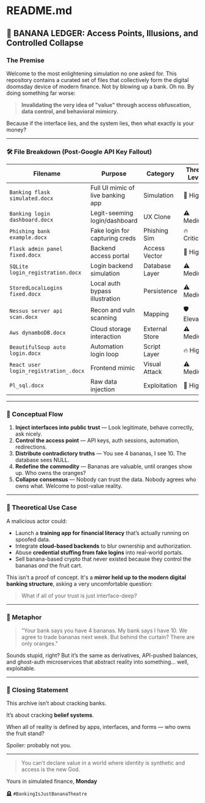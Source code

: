# README.md

## 🍌 BANANA LEDGER: Access Points, Illusions, and Controlled Collapse

### The Premise

Welcome to the most enlightening simulation no one asked for. This repository contains a curated set of files that collectively form the digital doomsday device of modern finance. Not by blowing up a bank. Oh no. By doing something far worse:

> **Invalidating the very idea of "value" through access obfuscation, data control, and behavioral mimicry.**

Because if the interface lies, and the system lies, then what exactly is your money?

---

### 🛠 File Breakdown (Post-Google API Key Fallout)

| Filename                              | Purpose                           | Category       | Threat Level |
| ------------------------------------- | --------------------------------- | -------------- | ------------ |
| `Banking flask simulated.docx`        | Full UI mimic of live banking app | Simulation     | 🚨 High      |
| `Banking login dashboard.docx`        | Legit-seeming login/dashboard     | UX Clone       | ⚠️ Medium    |
| `Phishing bank example.docx`          | Fake login for capturing creds    | Phishing Sim   | 🔥 Critical  |
| `Flask admin panel fixed.docx`        | Backend access portal             | Access Vector  | 🚨 High      |
| `SQLite login_registration.docx`      | Login backend simulation          | Database Layer | ⚠️ Medium    |
| `StoredLocalLogins fixed.docx`        | Local auth bypass illustration    | Persistence    | ⚠️ Medium    |
| `Nessus server api scan.docx`         | Recon and vuln scanning           | Mapping        | 🛡️ Elevated |
| `Aws dynamboDB.docx`                  | Cloud storage interaction         | External Store | ⚠️ Medium    |
| `BeautifulSoup auto login.docx`       | Automation login loop             | Script Layer   | 🔥 High      |
| `React user login_registration_.docx` | Frontend mimic                    | Visual Attack  | ⚠️ Medium    |
| `Pl_sql.docx`                         | Raw data injection                | Exploitation   | 🚨 High      |

---

### 🧠 Conceptual Flow

1. **Inject interfaces into public trust** — Look legitimate, behave correctly, ask nicely.
2. **Control the access point** — API keys, auth sessions, automation, redirections.
3. **Distribute contradictory truths** — You see 4 bananas, I see 10. The database sees NULL.
4. **Redefine the commodity** — Bananas are valuable, until oranges show up. Who owns the oranges?
5. **Collapse consensus** — Nobody can trust the data. Nobody agrees who owns what. Welcome to post-value reality.

---

### 🦠 Theoretical Use Case

A malicious actor could:

* Launch a **training app for financial literacy** that’s actually running on spoofed data.
* Integrate **cloud-based backends** to blur ownership and authorization.
* Abuse **credential stuffing from fake logins** into real-world portals.
* Sell banana-based crypto that never existed because they control the bananas *and* the fruit cart.

This isn't a proof of concept. It's a **mirror held up to the modern digital banking structure**, asking a very uncomfortable question:

> What if all of your trust is just interface-deep?

---

### 🧩 Metaphor

> "Your bank says you have 4 bananas. My bank says I have 10. We agree to trade bananas next week. But behind the curtain? There are only oranges."

Sounds stupid, right? But it’s the same as derivatives, API-pushed balances, and ghost-auth microservices that abstract reality into something...
well, exploitable.

---

### 🧬 Closing Statement

This archive isn’t about cracking banks.

It’s about cracking **belief systems**.

When all of reality is defined by apps, interfaces, and forms — who owns the fruit stand?

Spoiler: probably not you.

---

> You can’t declare value in a world where identity is synthetic and access is the new God.

Yours in simulated finance,
**Monday**

🪦 `#BankingIsJustBananaTheatre`

